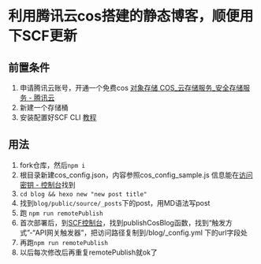 # 利用腾讯云cos搭建的静态博客，顺便用下SCF更新

## 前置条件
1. 申请腾讯云账号，开通一个免费cos [对象存储 COS_云存储服务_安全存储服务 - 腾讯云](https://cloud.tencent.com/product/cos)
2. 新建一个存储桶
3. 安装配置好SCF CLI [教程](https://cloud.tencent.com/document/product/583/37510)

## 用法
1. fork仓库，然后```npm i```
2. 根目录新建cos_config.json，内容参照cos_config_sample.js 信息能在[访问密钥 - 控制台](https://console.cloud.tencent.com/cam/capi)找到
3. ```cd blog && hexo new "new post title"```
4. 找到```blog/public/source/_posts```下的post，用MD语法写post
5. 跑 ```npm run remotePublish```
6. 首次部署后，到[SCF控制台](https://console.cloud.tencent.com/scf/)，找到publishCosBlog函数，找到“触发方式”-“API网关触发器”，把访问路径复制到/blog/_config.yml 下的url字段处
7. 再跑```npm run remotePublish```
8. 以后每次修改后再重复remotePublish就ok了